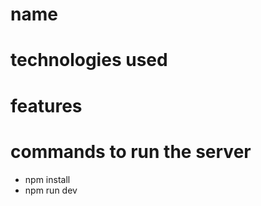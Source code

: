 # name


# technologies used



# features




# commands to run the server

-  npm install 
- npm run dev

